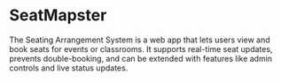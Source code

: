 # SeatMapster
The Seating Arrangement System is a web app that lets users view and book seats for events or classrooms. It supports real-time seat updates, prevents double-booking, and can be extended with features like admin controls and live status updates.
